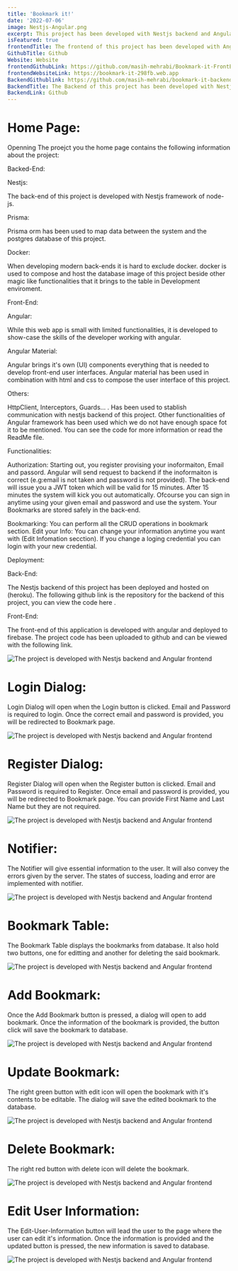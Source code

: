 ```yaml
---
title: 'Bookmark it!'
date: '2022-07-06'
image: Nestjs-Angular.png
excerpt: This project has been developed with Nestjs backend and Angular frontend. A breif summary of the project with required links are available below. For complete documentation of this project Click here. 
isFeatured: true
frontendTitle: The frontend of this project has been developed with Angular and deployed on Firebase. The code can be viewd on github and the website can be visited with the following links 
GithubTitle: Github
Website: Website
frontendGithubLink: https://github.com/masih-mehrabi/Bookmark-it-FrontEnd/tree/master
frontendWebsiteLink: https://bookmark-it-298fb.web.app
BackendGithublink: https://github.com/masih-mehrabi/bookmark-it-backend
BackendTitle: The Backend of this project has been developed with Nestjs framework of nodejs. It handles the authentication and responds to CRUD requests. It is hosted on heroku, the code has been uploaded to github and can be viewed with the link below 
BackendLink: Github
---
```


# Home Page:

Openning The proejct you the home page contains the following information about the project:

Backed-End:

Nestjs: 

The back-end of this project is developed with Nestjs framework of node-js.

Prisma:

Prisma orm has been used to map data between the system and the postgres database of this project.

Docker: 

When developing modern back-ends it is hard to exclude docker. docker is used to compose and host the database image of this project beside other magic like functionalities that it brings to the table in Development enviroment.


Front-End:

Angular: 

While this web app is small with limited functionalities, it is developed to show-case the skills of the developer working with angular.

Angular Material: 

Angular brings it's own (UI) components everything that is needed to develop front-end user interfaces. Angular material has been used in combination with html and css to compose the user interface of this project.

Others: 

HttpClient, Interceptors, Guards... . Has been used to stablish communication with nestjs backend of this project. Other functionalities of Angular framework has been used which we do not have enough space fot it to be mentioned. You can see the code for more information or read the ReadMe file.

Functionalities:

Authorization: Starting out, you register provising your inoformaiton, Email and passord. Angular will send request to backend if the inoformaiton is correct (e.g:email is not taken and password is not provided). The back-end will issue you a JWT token which will be valid for 15 minutes. After 15 minutes the system will kick you out automatically. Ofcourse you can sign in anytime using your given email and password and use the system. Your Bookmarks are stored safely in the back-end.

Bookmarking: You can perform all the CRUD operations in bookmark section.
Edit your Info: You can change your information anytime you want with (Edit Infomation secction). If you change a loging credential you can login with your new credential.

Deployment:

Back-End: 

The Nestjs backend of this project has been deployed and hosted on (heroku). The following github link is the repository for the backend of this project, you can view the code here .

Front-End: 

The front-end of this application is developed with angular and deployed to firebase. The project code has been uploaded to github and can be viewed with the following link.

![The project is developed with Nestjs backend and Angular frontend](home-page.png)

# Login Dialog:

Login Dialog will open when the Login button is clicked. Email and Password is required to login. Once the correct email and password is provided, you will be redirected to Bookmark page.

![The project is developed with Nestjs backend and Angular frontend](login.png)

# Register Dialog:

Register Dialog will open when the Register button is clicked. Email and Password is required to Register. Once email and password is provided, you will be redirected to Bookmark page. You can provide First Name and Last Name but they are not required.

![The project is developed with Nestjs backend and Angular frontend](Register.png)

# Notifier:

The Notifier will give essential information to the user. It will also convey the errors given by the server. The states of success, loading and error are implemented with notifier.

![The project is developed with Nestjs backend and Angular frontend](Notifier.png)

# Bookmark Table:

The Bookmark Table displays the bookmarks from database. It also hold two buttons, one for editting and another for deleting the said bookmark.

![The project is developed with Nestjs backend and Angular frontend](bookmark-table.png)

# Add Bookmark:

Once the Add Bookmark button is pressed, a dialog will open to add bookmark. Once the information of the bookmark is provided, the button click will save the bookmark to database.

![The project is developed with Nestjs backend and Angular frontend](Add-Bookmark.png)

# Update Bookmark:

The right green button with edit icon will open the bookmark with it's contents to be editable. The dialog will save the edited bookmark to the database.

![The project is developed with Nestjs backend and Angular frontend](update-bookmark.png)

# Delete Bookmark:

The right red button with delete icon will delete the bookmark. 

![The project is developed with Nestjs backend and Angular frontend](delete-bookmark.png)

# Edit User Information:

The Edit-User-Information button will lead the user to the page where the user can edit it's information. Once the information is provided and the updated button is pressed, the new information is saved to database.
 
![The project is developed with Nestjs backend and Angular frontend](edit-user-information.png)
